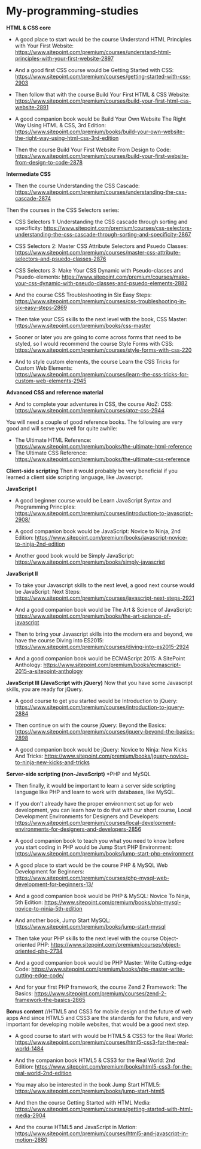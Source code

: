 # My-programming-studies

**HTML & CSS core**
  * A good place to start would be the course Understand HTML Principles with Your First Website: https://www.sitepoint.com/premium/courses/understand-html-principles-with-your-first-website-2897

  * And a good first CSS course would be Getting Started with CSS: https://www.sitepoint.com/premium/courses/getting-started-with-css-2903

  * Then follow that with the course Build Your First HTML & CSS Website: https://www.sitepoint.com/premium/courses/build-your-first-html-css-website-2891

  * A good companion book would be Build Your Own Website The Right Way Using HTML & CSS, 3rd Edition: https://www.sitepoint.com/premium/books/build-your-own-website-the-right-way-using-html-css-3rd-edition

  * Then the course Build Your First Website From Design to Code: https://www.sitepoint.com/premium/courses/build-your-first-website-from-design-to-code-2878


**Intermediate CSS**
  * Then the course Understanding the CSS Cascade: https://www.sitepoint.com/premium/courses/understanding-the-css-cascade-2874

Then the courses in the CSS Selectors series:

  * CSS Selectors 1: Understanding the CSS cascade through sorting and specificity: https://www.sitepoint.com/premium/courses/css-selectors-understanding-the-css-cascade-through-sorting-and-specificity-2867
  * CSS Selectors 2: Master CSS Attribute Selectors and Psuedo Classes: https://www.sitepoint.com/premium/courses/master-css-attribute-selectors-and-psuedo-classes-2876
  * CSS Selectors 3: Make Your CSS Dynamic with Pseudo-classes and Psuedo-elements: https://www.sitepoint.com/premium/courses/make-your-css-dynamic-with-pseudo-classes-and-psuedo-elements-2882
  * And the course CSS Troubleshooting in Six Easy Steps: https://www.sitepoint.com/premium/courses/css-troubleshooting-in-six-easy-steps-2869

  * Then take your CSS skills to the next level with the book, CSS Master: https://www.sitepoint.com/premium/books/css-master

  * Sooner or later you are going to come across forms that need to be styled, so I would recommend the course Style Forms with CSS: https://www.sitepoint.com/premium/courses/style-forms-with-css-220

  * And to style custom elements, the course Learn the CSS Tricks for Custom Web Elements: https://www.sitepoint.com/premium/courses/learn-the-css-tricks-for-custom-web-elements-2945

**Advanced CSS and reference material**
  * And to complete your adventures in CSS, the course AtoZ: CSS: https://www.sitepoint.com/premium/courses/atoz-css-2944
  
  You will need a couple of good reference books. The following are very good and will serve you well for quite awhile:

  * The Ultimate HTML Reference: https://www.sitepoint.com/premium/books/the-ultimate-html-reference
  * The Ultimate CSS Reference: https://www.sitepoint.com/premium/books/the-ultimate-css-reference


**Client-side scripting**
Then it would probably be very beneficial if you learned a client side scripting language, like Javascript.

**JavaScript I**
  * A good beginner course would be Learn JavaScript Syntax and Programming Principles: https://www.sitepoint.com/premium/courses/introduction-to-javascript-2908/

  * A good companion book would be JavaScript: Novice to Ninja, 2nd Edition: https://www.sitepoint.com/premium/books/javascript-novice-to-ninja-2nd-edition

  * Another good book would be Simply JavaScript: https://www.sitepoint.com/premium/books/simply-javascript

 
**JavaScript II**
* To take your Javascript skills to the next level, a good next course would be JavaScript: Next Steps: https://www.sitepoint.com/premium/courses/javascript-next-steps-2921

* And a good companion book would be The Art & Science of JavaScript: https://www.sitepoint.com/premium/books/the-art-science-of-javascript

* Then to bring your Javascript skills into the modern era and beyond, we have the course Diving into ES2015: https://www.sitepoint.com/premium/courses/diving-into-es2015-2924

* And a good companion book would be ECMAScript 2015: A SitePoint Anthology: https://www.sitepoint.com/premium/books/ecmascript-2015-a-sitepoint-anthology


**JavaScript III (JavaScript with jQuery)**
Now that you have some Javascript skills, you are ready for jQuery.

 * A good course to get you started would be Introduction to jQuery: https://www.sitepoint.com/premium/courses/introduction-to-jquery-2884

* Then continue on with the course jQuery: Beyond the Basics: https://www.sitepoint.com/premium/courses/jquery-beyond-the-basics-2898

* A good companion book would be jQuery: Novice to Ninja: New Kicks And Tricks: https://www.sitepoint.com/premium/books/jquery-novice-to-ninja-new-kicks-and-tricks


**Server-side scripting (non-JavaScript)**
 *PHP and MySQL
 * Then finally, it would be important to learn a server side scripting language like PHP and learn to work with databases, like MySQL.

 * If you don't already have the proper environment set up for web development, you can learn how to do that with our short course, Local Development Environments for Designers and Developers: https://www.sitepoint.com/premium/courses/local-development-environments-for-designers-and-developers-2856

 * A good companion book to teach you what you need to know before you start coding in PHP would be Jump Start PHP Environment: https://www.sitepoint.com/premium/books/jump-start-php-environment

 * A good place to start would be the course PHP & MySQL Web Development for Beginners: https://www.sitepoint.com/premium/courses/php-mysql-web-development-for-beginners-13/

 * And a good companion book would be PHP & MySQL: Novice To Ninja, 5th Edition: https://www.sitepoint.com/premium/books/php-mysql-novice-to-ninja-5th-edition

 * And another book, Jump Start MySQL: https://www.sitepoint.com/premium/books/jump-start-mysql

 * Then take your PHP skills to the next level with the course Object-oriented PHP: https://www.sitepoint.com/premium/courses/object-oriented-php-2734

 * And a good companion book would be PHP Master: Write Cutting-edge Code: https://www.sitepoint.com/premium/books/php-master-write-cutting-edge-code/

 * And for your first PHP framework, the course Zend 2 Framework: The Basics: https://www.sitepoint.com/premium/courses/zend-2-framework-the-basics-2865
 
 
 
**Bonus content** //HTML5 and CSS3 for mobile design and the future of web apps
And since HTML5 and CSS3 are the standards for the future, and very important for developing mobile websites, that would be a good next step.


* A good course to start with would be HTML5 & CSS3 for the Real World: https://www.sitepoint.com/premium/courses/html5-css3-for-the-real-world-1484

* And the companion book HTML5 & CSS3 for the Real World: 2nd Edition: https://www.sitepoint.com/premium/books/html5-css3-for-the-real-world-2nd-edition

* You may also be interested in the book Jump Start HTML5: https://www.sitepoint.com/premium/books/jump-start-html5

* And then the course Getting Started with HTML Media: https://www.sitepoint.com/premium/courses/getting-started-with-html-media-2904

* And the course HTML5 and JavaScript in Motion: https://www.sitepoint.com/premium/courses/html5-and-javascript-in-motion-2880
